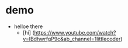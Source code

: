 # demo
+ helloe there
  + [hi] (https://www.youtube.com/watch?v=IBdhwrfgP9c&ab_channel=1littlecoder)
